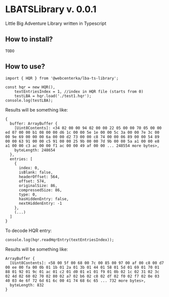 # LBATSLibrary v. 0.0.1
Little Big Adventure Library written in Typescript

## How to install?
```
TODO
```

## How to use?
```
import { HQR } from '@webcenterka/lba-ts-library';

const hqr = new HQR(),
    textEntriesIndex = 1, //index in HQR file (starts from 0)
    testLBA = hqr.load('./test1.hqr');
console.log(testLBA);
```

Results will be something like:
```
{
  buffer: ArrayBuffer {
    [Uint8Contents]: <34 02 00 00 94 02 00 00 22 05 00 00 70 05 00 00 ed 07 00 00 b1 08 00 00 d6 1c 00 00 5e 1e 00 00 5c 3a 00 00 7e 3c 00 00 9e 69 00 00 00 6a 00 00 d2 73 00 00 c8 74 00 00 06 89 00 00 54 89 00 00 63 91 00 00 c5 91 00 00 25 9b 00 00 7d 9b 00 00 5a a1 00 00 e8 a1 00 00 c3 ac 00 00 f1 ac 00 00 49 af 00 00 ... 248554 more bytes>,
    byteLength: 248654
  },
  entries: [
    {
      index: 0,
      isBlank: false,
      headerOffset: 564,
      offset: 574,
      originalSize: 86,
      compressedSize: 86,
      type: 0,
      hasHiddenEntry: false,
      nextHiddenEntry: -1
    },
    (...)
  ]
}
```

To decode HQR entry:
```
console.log(hqr.readHqrEntry(textEntriesIndex));
```

Results will be something like:
```
ArrayBuffer {
  [Uint8Contents]: <58 00 5f 00 68 00 7c 00 85 00 97 00 af 00 c8 00 d7 00 ee 00 fa 00 0b 01 1b 01 2a 01 3b 01 44 01 58 01 5d 01 69 01 70 01 88 01 92 01 9c 01 ac 01 c2 01 d0 01 e1 01 f9 01 0b 02 1c 02 31 02 3c 02 4d 02 60 02 70 02 80 02 a7 02 b6 02 c8 02 df 02 f0 02 f7 02 0e 03 40 03 4e 6f 72 6d 61 6c 00 41 74 68 6c 65 ... 732 more bytes>,
  byteLength: 832
}
```
